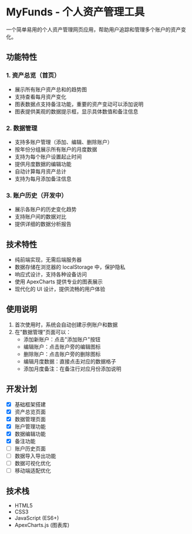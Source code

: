 # MyFunds - 个人资产管理工具

一个简单易用的个人资产管理网页应用，帮助用户追踪和管理多个账户的资产变化。

## 功能特性

### 1. 资产总览（首页）
- 展示所有账户资产总和的趋势图
- 支持查看每月资产变化
- 图表数据点支持备注功能，重要的资产变动可以添加说明
- 图表提供美观的数据提示框，显示具体数值和备注信息

### 2. 数据管理
- 支持多账户管理（添加、编辑、删除账户）
- 按年份分组展示所有账户的月度数据
- 支持为每个账户设置起止时间
- 提供月度数据的编辑功能
- 自动计算每月资产总计
- 支持为每月添加备注信息

### 3. 账户历史（开发中）
- 展示各账户的历史变化趋势
- 支持账户间的数据对比
- 提供详细的数据分析报告

## 技术特性

- 纯前端实现，无需后端服务器
- 数据存储在浏览器的 localStorage 中，保护隐私
- 响应式设计，支持各种设备访问
- 使用 ApexCharts 提供专业的图表展示
- 现代化的 UI 设计，提供流畅的用户体验

## 使用说明

1. 首次使用时，系统会自动创建示例账户和数据
2. 在"数据管理"页面可以：
   - 添加新账户：点击"添加账户"按钮
   - 编辑账户：点击账户旁的编辑图标
   - 删除账户：点击账户旁的删除图标
   - 编辑月度数据：直接点击对应的数据格子
   - 添加月度备注：在备注行对应月份添加说明

## 开发计划

- [x] 基础框架搭建
- [x] 资产总览页面
- [x] 数据管理页面
- [x] 账户管理功能
- [x] 数据编辑功能
- [x] 备注功能
- [ ] 账户历史页面
- [ ] 数据导入导出功能
- [ ] 数据可视化优化
- [ ] 移动端适配优化

## 技术栈

- HTML5
- CSS3
- JavaScript (ES6+)
- ApexCharts.js (图表库)

